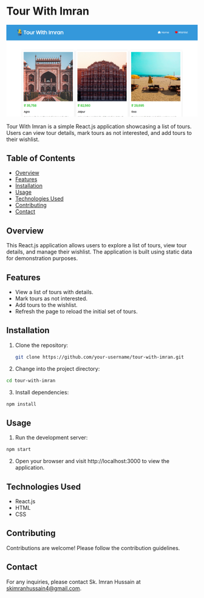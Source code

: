 
# Tour With Imran

![Screenshot](./public/Asset/screenshot.png)

Tour With Imran is a simple React.js application showcasing a list of tours. Users can view tour details, mark tours as not interested, and add tours to their wishlist.

## Table of Contents
- [Overview](#overview)
- [Features](#features)
- [Installation](#installation)
- [Usage](#usage)
- [Technologies Used](#technologies-used)
- [Contributing](#contributing)
- [Contact](#contact)

## Overview

This React.js application allows users to explore a list of tours, view tour details, and manage their wishlist. The application is built using static data for demonstration purposes.

## Features

- View a list of tours with details.
- Mark tours as not interested.
- Add tours to the wishlist.
- Refresh the page to reload the initial set of tours.

## Installation

1. Clone the repository:
   ```bash
   git clone https://github.com/your-username/tour-with-imran.git
   ```
2. Change into the project directory:

  ``` bash
cd tour-with-imran
```

3. Install dependencies:

  ```bash
npm install
```

## Usage
1. Run the development server:

 ```bash
npm start
```
2. Open your browser and visit http://localhost:3000 to view the application.

## Technologies Used

- React.js
- HTML
- CSS

## Contributing
Contributions are welcome! Please follow the contribution guidelines.

## Contact
For any inquiries, please contact Sk. Imran Hussain at skimranhussain4@gmail.com.